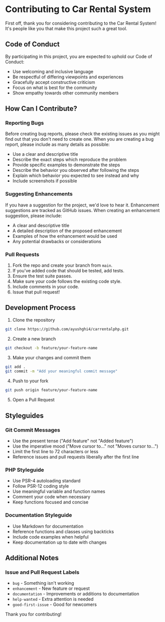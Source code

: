 # Contributing to Car Rental System

First off, thank you for considering contributing to the Car Rental System! It's people like you that make this project such a great tool.

## Code of Conduct

By participating in this project, you are expected to uphold our Code of Conduct:

- Use welcoming and inclusive language
- Be respectful of differing viewpoints and experiences
- Gracefully accept constructive criticism
- Focus on what is best for the community
- Show empathy towards other community members

## How Can I Contribute?

### Reporting Bugs

Before creating bug reports, please check the existing issues as you might find out that you don't need to create one. When you are creating a bug report, please include as many details as possible:

* Use a clear and descriptive title
* Describe the exact steps which reproduce the problem
* Provide specific examples to demonstrate the steps
* Describe the behavior you observed after following the steps
* Explain which behavior you expected to see instead and why
* Include screenshots if possible

### Suggesting Enhancements

If you have a suggestion for the project, we'd love to hear it. Enhancement suggestions are tracked as GitHub issues. When creating an enhancement suggestion, please include:

* A clear and descriptive title
* A detailed description of the proposed enhancement
* Examples of how the enhancement would be used
* Any potential drawbacks or considerations

### Pull Requests

1. Fork the repo and create your branch from `main`.
2. If you've added code that should be tested, add tests.
3. Ensure the test suite passes.
4. Make sure your code follows the existing code style.
5. Include comments in your code.
6. Issue that pull request!

## Development Process

1. Clone the repository
```bash
git clone https://github.com/ayushghi4/carrentalphp.git
```

2. Create a new branch
```bash
git checkout -b feature/your-feature-name
```

3. Make your changes and commit them
```bash
git add .
git commit -m "Add your meaningful commit message"
```

4. Push to your fork
```bash
git push origin feature/your-feature-name
```

5. Open a Pull Request

## Styleguides

### Git Commit Messages

* Use the present tense ("Add feature" not "Added feature")
* Use the imperative mood ("Move cursor to..." not "Moves cursor to...")
* Limit the first line to 72 characters or less
* Reference issues and pull requests liberally after the first line

### PHP Styleguide

* Use PSR-4 autoloading standard
* Follow PSR-12 coding style
* Use meaningful variable and function names
* Comment your code when necessary
* Keep functions focused and concise

### Documentation Styleguide

* Use Markdown for documentation
* Reference functions and classes using backticks
* Include code examples when helpful
* Keep documentation up to date with changes

## Additional Notes

### Issue and Pull Request Labels

* `bug` - Something isn't working
* `enhancement` - New feature or request
* `documentation` - Improvements or additions to documentation
* `help-wanted` - Extra attention is needed
* `good-first-issue` - Good for newcomers

Thank you for contributing!
